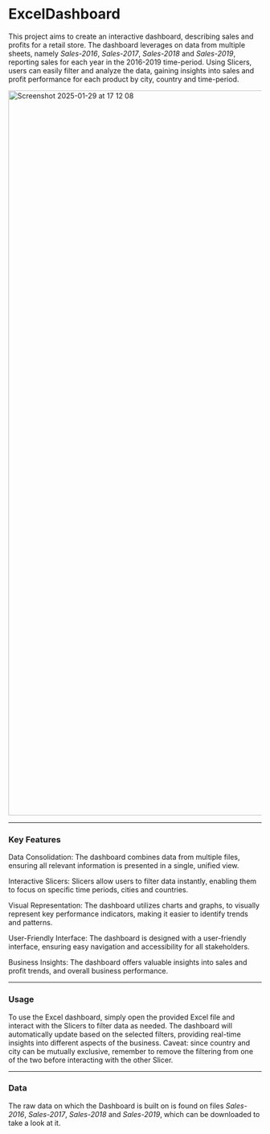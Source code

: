 # ExcelDashboard
This project aims to create an interactive dashboard, describing sales and profits for a retail store.
The dashboard leverages on data from multiple sheets, namely *Sales-2016*, *Sales-2017*, *Sales-2018* and *Sales-2019*, reporting sales for each year in the 2016-2019 time-period. Using Slicers, users can easily filter and analyze the data, gaining insights into sales and profit performance for each product by city, country and time-period. 

<img width="1439" alt="Screenshot 2025-01-29 at 17 12 08" src="https://github.com/user-attachments/assets/be00c69f-59a3-4782-9f3b-8966cb54a3dd" />



---
### Key Features

Data Consolidation: The dashboard combines data from multiple files, ensuring all relevant information is presented in a single, unified view.

Interactive Slicers: Slicers allow users to filter data instantly, enabling them to focus on specific time periods, cities and countries.

Visual Representation: The dashboard utilizes charts and graphs, to visually represent key performance indicators, making it easier to identify trends and patterns.

User-Friendly Interface: The dashboard is designed with a user-friendly interface, ensuring easy navigation and accessibility for all stakeholders.

Business Insights: The dashboard offers valuable insights into sales and profit trends, and overall business performance.



---
### Usage
To use the Excel dashboard, simply open the provided Excel file and interact with the Slicers to filter data as needed. The dashboard will automatically update based on the selected filters, providing real-time insights into different aspects of the business. Caveat: since country and city can be mutually exclusive, remember to remove the filtering from one of the two before interacting with the other Slicer.

---
### Data
The raw data on which the Dashboard is built on is found on files *Sales-2016*, *Sales-2017*, *Sales-2018* and *Sales-2019*, which can be downloaded to take a look at it.
